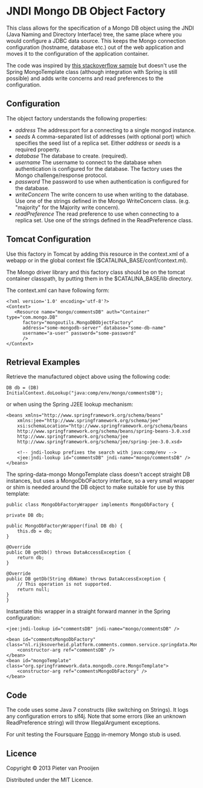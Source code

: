 # JNDI Mongo DB Object Factory

This class allows for the specification of a Mongo DB object using the JNDI
(Java Naming and Directory Interface) tree, the same place where you would
configure a JDBC data source. This keeps the Mongo connection configuration
(hostname, database etc.) out of the web application and moves it to the
configuration of the application container.

The code was inspired by
[this stackoverflow sample](http://stackoverflow.com/questions/4076254/mongodb-via-jndi)
but doesn't use the Spring MongoTemplate class (although integration with
Spring is still possible) and adds write concerns and read preferences to
the configuration.

## Configuration
The object factory understands the following properties:

* _address_ The address:port for a connecting to a single mongod instance.
* _seeds_ A comma-separated list of addresses (with optional port) which specifies the seed list
  of a replica set. Either _address_ or _seeds_ is a required property.
* _database_ The database to create. (required).
* _username_ The username to connect to the database when authentication is
  configured for the database. The factory uses the Mongo
  challenge/response protocol.
* _password_ The password to use when authentication is configured for the database.
* _writeConcern_ The write concern to use when writing to the database. Use
  one of the strings defined in the Mongo WriteConcern class.
  (e.g. "majority" for the Majority write concern).
* _readPreference_ The read preference to use when connecting to a replica
  set. Use one of the strings defined in the ReadPreference class.

## Tomcat Configuration
Use this factory in Tomcat by adding this resource in the context.xml of a
webapp or in the global context file ($CATALINA_BASE/conf/context.ml).

The Mongo driver library and this factory class should be on the tomcat container
classpath, by putting them in the $CATALINA_BASE/lib directory.

The context.xml can have following form:

    <?xml version='1.0' encoding='utf-8'?>
    <Context>
       <Resource name="mongo/commentsDB" auth="Container" type="com.mongo.DB"
	      factory="mongoutils.MongoDBObjectFactory"
		  address="some-mongodb-server" database="some-db-name"
          username="a-user" password="some-password"
          />
    </Context>

## Retrieval Examples

Retrieve the manufactured object above using the following code:

    DB db = (DB) InitialContext.doLookup("java:comp/env/mongo/commentsDB");

or when using the Spring J2EE lookup mechanism:

    <beans xmlns="http://www.springframework.org/schema/beans"
	    xmlns:jee="http://www.springframework.org/schema/jee"
	    xsi:schemaLocation="http://www.springframework.org/schema/beans
        http://www.springframework.org/schema/beans/spring-beans-3.0.xsd
        http://www.springframework.org/schema/jee 
        http://www.springframework.org/schema/jee/spring-jee-3.0.xsd>

        <!-- jndi-lookup prefixes the search with java:comp/env -->
	    <jee:jndi-lookup id="commentsDB" jndi-name="mongo/commentsDB" />
    </beans>

The spring-data-mongo MongoTemplate class doesn't accept straight DB
instances, but uses a MongoDbOFactory interface, so
a very small wrapper or shim is needed around the DB object to make suitable for
use by this template:

    public class MongoDbFactoryWrapper implements MongoDbFactory {

    private DB db;
    
    public MongoDbFactoryWrapper(final DB db) {
        this.db = db;
    }
    
    @Override
    public DB getDb() throws DataAccessException {
        return db;
    }

    @Override
    public DB getDb(String dbName) throws DataAccessException {
        // This operation is not supported.
        return null;
    }
    }

Instantiate this wrapper in a straight forward manner in the Spring
configuration:

	<jee:jndi-lookup id="commentsDB" jndi-name="mongo/commentsDB" />

    <bean id="commentsMongoDbFactory" class="nl.rijksoverheid.platform.comments.common.service.springdata.MongoDbFactoryWrapper">
        <constructor-arg ref="commentsDB" />
	</bean>
	<bean id="mongoTemplate" class="org.springframework.data.mongodb.core.MongoTemplate">
		<constructor-arg ref="commentsMongoDbFactory" />
	</bean>

## Code

The code uses some Java 7 constructs (like switching on Strings). It logs
any configuration errors to slf4j. Note that some errors (like an unknown
ReadPreference string) will throw IllegalArgument exceptions.

For unit testing the Foursquare
[Fongo](https://github.com/foursquare/fongo) in-memory Mongo stub is used.

## Licence

Copyright © 2013 Pieter van Prooijen

Distributed under the MIT Licence.

